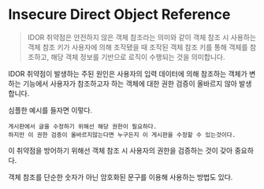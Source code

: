 # Insecure Direct Object Reference

> IDOR 취약점은 안전하지 않은 객체 참조라는 의미와 같이 객체 참조 시 사용하는 객체 참조 키가 사용자에 의해 조작됐을 때 조작된 객체 참조 키를 통해 객체를 참조하고, 해당 객체 정보를 기반으로 로직이 수행되는 것을 의미합니다.

IDOR 취약점이 발생하는 주된 원인은 사용자의 입력 데이터에 의해 참조하는 객체가 변하는 기능에서 사용자가 참조하고자 하는 객체에 대한 권한 검증이 올바르지 않아 발생합니다.

심플한 예시를 들자면 이렇다.

```text
게시판에서 글을 수정하기 위해선 해당 권한이 필요하다.
하지만 이 권한 검증이 올바르지않는다면 누구든지 이 게시판을 수정할 수 있는것이다.
```

이 취약점을 방어하기 위해선 객체 참조 시 사용자의 권한을 검증하는 것이 갖아 중요하다.

객체 참조를 단순한 숫자가 아닌 암호화된 문구를 이용해 사용하는 방법도 있다.

